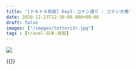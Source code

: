 ```yaml
---
title: '[ドキドキ鳥取] Day3：コナン通り - コナン大橋'
date: 2020-12-23T12:30:00.000+08:00
draft: false
images: ["/images/tottori3r.jpg"]
tags : [travel-日本-鳥取]
---
```




![](/images/tottori3r.jpg)

  
  
{{<tottori>}}  
